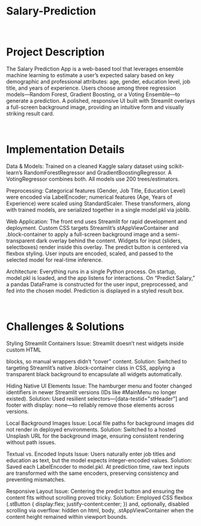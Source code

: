 # Salary-Prediction

<br>

# Project Description
The Salary Prediction App is a web-based tool that leverages ensemble machine learning to estimate a user’s expected salary based on key demographic and professional attributes: age, gender, education level, job title, and years of experience. Users choose among three regression models—Random Forest, Gradient Boosting, or a Voting Ensemble—to generate a prediction. A polished, responsive UI built with Streamlit overlays a full-screen background image, providing an intuitive form and visually striking result card.

<br>

# Implementation Details

Data & Models: Trained on a cleaned Kaggle salary dataset using scikit-learn’s RandomForestRegressor and GradientBoostingRegressor. A VotingRegressor combines both. All models use 200 trees/estimators.

Preprocessing: Categorical features (Gender, Job Title, Education Level) were encoded via LabelEncoder; numerical features (Age, Years of Experience) were scaled using StandardScaler. These transformers, along with trained models, are serialized together in a single model.pkl via joblib.

Web Application: The front end uses Streamlit for rapid development and deployment. Custom CSS targets Streamlit’s stAppViewContainer and .block-container to apply a full-screen background image and a semi-transparent dark overlay behind the content. Widgets for input (sliders, selectboxes) render inside this overlay. The predict button is centered via flexbox styling. User inputs are encoded, scaled, and passed to the selected model for real-time inference.

Architecture: Everything runs in a single Python process. On startup, model.pkl is loaded, and the app listens for interactions. On “Predict Salary,” a pandas DataFrame is constructed for the user input, preprocessed, and fed into the chosen model. Prediction is displayed in a styled result box.

<br>

# Challenges & Solutions

Styling Streamlit Containers
­Issue: Streamlit doesn’t nest widgets inside custom HTML <div> blocks, so manual wrappers didn’t “cover” content.
Solution: Switched to targeting Streamlit’s native .block-container class in CSS, applying a transparent black background to encapsulate all widgets automatically.

Hiding Native UI Elements
­Issue: The hamburger menu and footer changed identifiers in newer Streamlit versions (IDs like #MainMenu no longer existed).
Solution: Used resilient selectors—[data-testid="stHeader"] and footer with display: none—to reliably remove those elements across versions.

Local Background Images
­Issue: Local file paths for background images did not render in deployed environments.
Solution: Switched to a hosted Unsplash URL for the background image, ensuring consistent rendering without path issues.

Textual vs. Encoded Inputs
­Issue: Users naturally enter job titles and education as text, but the model expects integer-encoded values.
Solution: Saved each LabelEncoder to model.pkl. At prediction time, raw text inputs are transformed with the same encoders, preserving consistency and preventing mismatches.

Responsive Layout
­Issue: Centering the predict button and ensuring the content fits without scrolling proved tricky.
Solution: Employed CSS flexbox (.stButton { display:flex; justify-content:center; }) and, optionally, disabled scrolling via overflow: hidden on html, body, .stAppViewContainer when the content height remained within viewport bounds.
